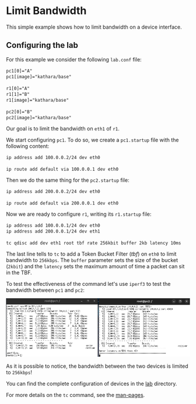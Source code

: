 # Limit Bandwidth
This simple example shows how to limit bandwidth on a device interface. 

## Configuring the lab
For this example we consider the following `lab.conf` file:

```shell
pc1[0]="A"
pc1[image]="kathara/base"

r1[0]="A"
r1[1]="B"
r1[image]="kathara/base"

pc2[0]="B"
pc2[image]="kathara/base"
```

Our goal is to limit the bandwidth on `eth1` of `r1`. 

We start configuring `pc1`. To do so, we create a `pc1.startup` file with the following content: 
```shell
ip address add 100.0.0.2/24 dev eth0

ip route add default via 100.0.0.1 dev eth0
```

Then we do the same thing for the `pc2.startup` file:
```shell
ip address add 200.0.0.2/24 dev eth0

ip route add default via 200.0.0.1 dev eth0
```

Now we are ready to configure `r1`, writing its `r1.startup` file:
```shell
ip address add 100.0.0.1/24 dev eth0
ip address add 200.0.0.1/24 dev eth1

tc qdisc add dev eth1 root tbf rate 256kbit buffer 2kb latency 10ms
```

The last line tells to `tc` to add a Token Bucket Filter (*tbf*) on `eth0` to limit bandwidth to `256kbps`.
The `buffer` parameter sets the size of the bucket (`2kbit`) and the `latency` sets the maximum amount of time a packet 
can sit in the TBF.

To test the effectiveness of the command let's use `iperf3` to test the bandwidth between `pc1` and `pc2`:

![img.png](images/iperf-limited.png)

As it is possible to notice, the bandwidth between the two devices is limited to `256kbps`!

You can find the complete configuration of devices in the [lab](lab) directory.

For more details on the `tc` command, see the [man-pages](https://man7.org/linux/man-pages/man8/tc.8.html).
